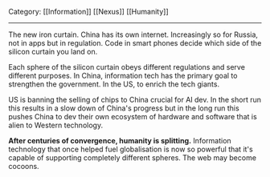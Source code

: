 Category: [[Information]] [[Nexus]] [[Humanity]]
___
The new iron curtain. China has its own internet. Increasingly so for Russia, not in apps but in regulation. Code in smart phones decide which side of the silicon curtain you land on. 

Each sphere of the silicon curtain obeys different regulations and serve different purposes. 
In China, information tech has the primary goal to strengthen the government. In the US, to enrich the tech giants. 

US is banning the selling of chips to China crucial for AI dev. In the short run this results in a slow down of China's progress but in the long run this pushes China to dev their own ecosystem of hardware and software that is alien to Western technology.

**After centuries of convergence, humanity is splitting.** Information technology that once helped fuel globalisation is now so powerful that it's capable of supporting completely different spheres. The web may become cocoons. 